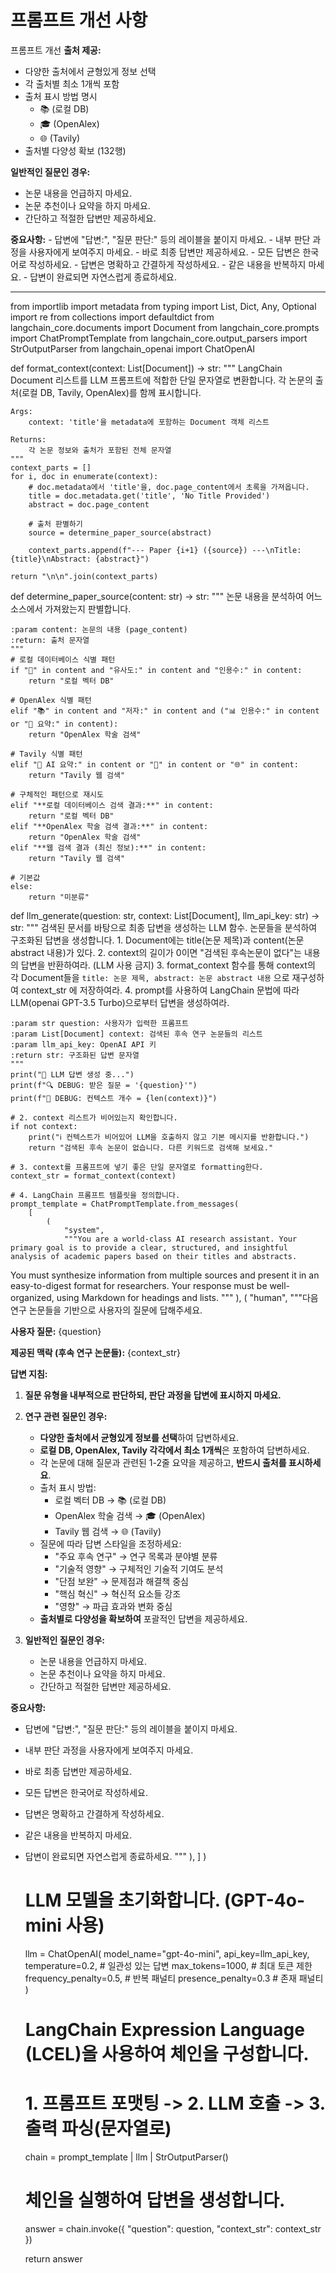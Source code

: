 # 프롬프트 개선 사항

프롬프트 개선
**출처 제공:**
  - 다양한 출처에서 균형있게 정보 선택
  - 각 출처별 최소 1개씩 포함
  - 출처 표시 방법 명시
    - 📚 (로컬 DB)
    - 🎓 (OpenAlex)
    - 🌐 (Tavily)
  - 출처별 다양성 확보 (132행)

**일반적인 질문인 경우:**
   - 논문 내용을 언급하지 마세요.
   - 논문 추천이나 요약을 하지 마세요.
   - 간단하고 적절한 답변만 제공하세요.

**중요사항:**
    - 답변에 "답변:", "질문 판단:" 등의 레이블을 붙이지 마세요.
    - 내부 판단 과정을 사용자에게 보여주지 마세요.
    - 바로 최종 답변만 제공하세요.
    - 모든 답변은 한국어로 작성하세요.
    - 답변은 명확하고 간결하게 작성하세요.
    - 같은 내용을 반복하지 마세요.
    - 답변이 완료되면 자연스럽게 종료하세요.

-------------------------------------------------------------------

from importlib import metadata
from typing import List, Dict, Any, Optional
import re
from collections import defaultdict
from langchain_core.documents import Document
from langchain_core.prompts import ChatPromptTemplate
from langchain_core.output_parsers import StrOutputParser
from langchain_openai import ChatOpenAI

def format_context(context: List[Document]) -> str:
    """
    LangChain Document 리스트를 LLM 프롬프트에 적합한 단일 문자열로 변환합니다.
    각 논문의 출처(로컬 DB, Tavily, OpenAlex)를 함께 표시합니다.
    
    Args:
        context: 'title'을 metadata에 포함하는 Document 객체 리스트
        
    Returns:
        각 논문 정보와 출처가 포함된 전체 문자열
    """
    context_parts = []
    for i, doc in enumerate(context):
        # doc.metadata에서 'title'을, doc.page_content에서 초록을 가져옵니다.
        title = doc.metadata.get('title', 'No Title Provided')
        abstract = doc.page_content
        
        # 출처 판별하기
        source = determine_paper_source(abstract)
        
        context_parts.append(f"--- Paper {i+1} ({source}) ---\nTitle: {title}\nAbstract: {abstract}")
    
    return "\n\n".join(context_parts)

def determine_paper_source(content: str) -> str:
    """
    논문 내용을 분석하여 어느 소스에서 가져왔는지 판별합니다.
    
    :param content: 논문의 내용 (page_content)
    :return: 출처 문자열
    """
    # 로컬 데이터베이스 식별 패턴
    if "📄" in content and "유사도:" in content and "인용수:" in content:
        return "로컬 벡터 DB"
    
    # OpenAlex 식별 패턴
    elif "📚" in content and "저자:" in content and ("📊 인용수:" in content or "📝 요약:" in content):
        return "OpenAlex 학술 검색"
    
    # Tavily 식별 패턴
    elif "🤖 AI 요약:" in content or "🔗" in content or "🌐" in content:
        return "Tavily 웹 검색"
    
    # 구체적인 패턴으로 재시도
    elif "**로컬 데이터베이스 검색 결과:**" in content:
        return "로컬 벡터 DB"
    elif "**OpenAlex 학술 검색 결과:**" in content:
        return "OpenAlex 학술 검색" 
    elif "**웹 검색 결과 (최신 정보):**" in content:
        return "Tavily 웹 검색"
    
    # 기본값
    else:
        return "미분류"

def llm_generate(question: str, context: List[Document], llm_api_key: str) -> str:
    """
    검색된 문서를 바탕으로 최종 답변을 생성하는 LLM 함수.
    논문들을 분석하여 구조화된 답변을 생성합니다.
    1. Document에는 title(논문 제목)과 content(논문 abstract 내용)가 있다.
    2. context의 길이가 0이면 "검색된 후속논문이 없다"는 내용의 답변을 반환하여라. (LLM 사용 금지)
    3. format_context 함수를 통해 context의 각 Document들을 `title: 논문 제목, abstract: 논문 abstract 내용` 으로 재구성하여 context_str 에 저장하여라.
    4. prompt를 사용하여 LangChain 문법에 따라 LLM(openai GPT-3.5 Turbo)으로부터 답변을 생성하여라.
    
    :param str question: 사용자가 입력한 프롬프트
    :param List[Document] context: 검색된 후속 연구 논문들의 리스트
    :param llm_api_key: OpenAI API 키
    :return str: 구조화된 답변 문자열
    """
    print("🤖 LLM 답변 생성 중...")
    print(f"🔍 DEBUG: 받은 질문 = '{question}'")
    print(f"📄 DEBUG: 컨텍스트 개수 = {len(context)}")
    
    # 2. context 리스트가 비어있는지 확인합니다.
    if not context:
        print("ℹ️ 컨텍스트가 비어있어 LLM을 호출하지 않고 기본 메시지를 반환합니다.")
        return "검색된 후속 논문이 없습니다. 다른 키워드로 검색해 보세요."
    
    # 3. context를 프롬프트에 넣기 좋은 단일 문자열로 formatting한다.
    context_str = format_context(context)

    # 4. LangChain 프롬프트 템플릿을 정의합니다.
    prompt_template = ChatPromptTemplate.from_messages(
        [
            (
                "system",
                """You are a world-class AI research assistant. Your primary goal is to provide a clear, structured, and insightful analysis of academic papers based on their titles and abstracts.
You must synthesize information from multiple sources and present it in an easy-to-digest format for researchers.
Your response must be well-organized, using Markdown for headings and lists.
"""
            ),
            (
                "human",
                """다음 연구 논문들을 기반으로 사용자의 질문에 답해주세요.

**사용자 질문:**
<question>
{question}
</question>

**제공된 맥락 (후속 연구 논문들):**
<context>
{context_str}
</context>

**답변 지침:**
1. **질문 유형을 내부적으로 판단하되, 판단 과정을 답변에 표시하지 마세요.**

2. **연구 관련 질문인 경우:**
   - **다양한 출처에서 균형있게 정보를 선택**하여 답변하세요.
   - **로컬 DB, OpenAlex, Tavily 각각에서 최소 1개씩**은 포함하여 답변하세요.
   - 각 논문에 대해 질문과 관련된 1-2줄 요약을 제공하고, **반드시 출처를 표시하세요**.
   - 출처 표시 방법:
     - 로컬 벡터 DB → 📚 (로컬 DB)
     - OpenAlex 학술 검색 → 🎓 (OpenAlex)
     - Tavily 웹 검색 → 🌐 (Tavily)
   - 질문에 따라 답변 스타일을 조정하세요:
     - "주요 후속 연구" → 연구 목록과 분야별 분류
     - "기술적 영향" → 구체적인 기술적 기여도 분석
     - "단점 보완" → 문제점과 해결책 중심
     - "핵심 혁신" → 혁신적 요소들 강조
     - "영향" → 파급 효과와 변화 중심
   - **출처별로 다양성을 확보하여** 포괄적인 답변을 제공하세요.

3. **일반적인 질문인 경우:**
   - 논문 내용을 언급하지 마세요.
   - 논문 추천이나 요약을 하지 마세요.
   - 간단하고 적절한 답변만 제공하세요.

**중요사항:**
- 답변에 "답변:", "질문 판단:" 등의 레이블을 붙이지 마세요.
- 내부 판단 과정을 사용자에게 보여주지 마세요.
- 바로 최종 답변만 제공하세요.
- 모든 답변은 한국어로 작성하세요.
- 답변은 명확하고 간결하게 작성하세요.
- 같은 내용을 반복하지 마세요.
- 답변이 완료되면 자연스럽게 종료하세요.
"""
            ),
        ]
    )

    # LLM 모델을 초기화합니다. (GPT-4o-mini 사용)
    llm = ChatOpenAI(
        model_name="gpt-4o-mini", 
        api_key=llm_api_key, 
        temperature=0.2,  # 일관성 있는 답변
        max_tokens=1000,  # 최대 토큰 제한
        frequency_penalty=0.5,  # 반복 패널티
        presence_penalty=0.3    # 존재 패널티
    )
    
    # LangChain Expression Language (LCEL)을 사용하여 체인을 구성합니다.
    # 1. 프롬프트 포맷팅 -> 2. LLM 호출 -> 3. 출력 파싱(문자열로)
    chain = prompt_template | llm | StrOutputParser()
    
    # 체인을 실행하여 답변을 생성합니다.
    answer = chain.invoke({
        "question": question,
        "context_str": context_str
    })
    
    return answer